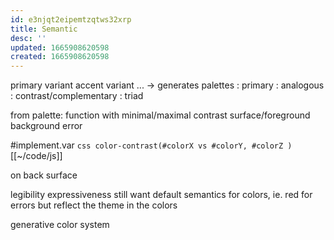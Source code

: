 ```yaml
---
id: e3njqt2eipemtzqtws32xrp
title: Semantic
desc: ''
updated: 1665908620598
created: 1665908620598
---
```

primary
  variant
accent
  variant
...
-> generates palettes
  : primary
  : analogous
  : contrast/complementary
  : triad

from palette: function with minimal/maximal contrast
surface/foreground
background
error

#implement.var ```css color-contrast(#colorX vs #colorY, #colorZ ) ```
[[~/code/js]]

on
  back
  surface

legibility
expressiveness
  still want default semantics for colors, ie. red for errors
  but reflect the theme in the colors

generative color system